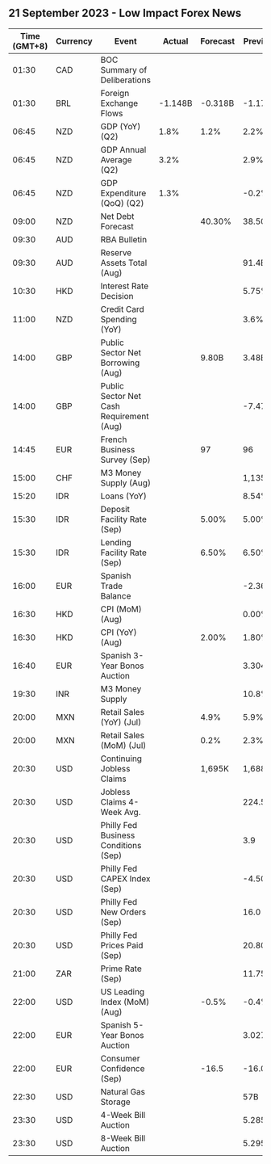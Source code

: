 ## 21 September 2023 - Low Impact Forex News

| Time (GMT+8) | Currency | Event | Actual | Forecast | Previous |
|------|----------|-------|--------|----------|----------|
| 01:30 | CAD | BOC Summary of Deliberations |  |  |  |
| 01:30 | BRL | Foreign Exchange Flows | -1.148B | -0.318B | -1.173B |
| 06:45 | NZD | GDP (YoY) (Q2) | 1.8% | 1.2% | 2.2% |
| 06:45 | NZD | GDP Annual Average (Q2) | 3.2% |  | 2.9% |
| 06:45 | NZD | GDP Expenditure (QoQ) (Q2) | 1.3% |  | -0.2% |
| 09:00 | NZD | Net Debt Forecast |  | 40.30% | 38.50% |
| 09:30 | AUD | RBA Bulletin |  |  |  |
| 09:30 | AUD | Reserve Assets Total (Aug) |  |  | 91.4B |
| 10:30 | HKD | Interest Rate Decision |  |  | 5.75% |
| 11:00 | NZD | Credit Card Spending (YoY) |  |  | 3.6% |
| 14:00 | GBP | Public Sector Net Borrowing (Aug) |  | 9.80B | 3.48B |
| 14:00 | GBP | Public Sector Net Cash Requirement (Aug) |  |  | -7.474B |
| 14:45 | EUR | French Business Survey (Sep) |  | 97 | 96 |
| 15:00 | CHF | M3 Money Supply (Aug) |  |  | 1,135.4B |
| 15:20 | IDR | Loans (YoY) |  |  | 8.54% |
| 15:30 | IDR | Deposit Facility Rate (Sep) |  | 5.00% | 5.00% |
| 15:30 | IDR | Lending Facility Rate (Sep) |  | 6.50% | 6.50% |
| 16:00 | EUR | Spanish Trade Balance |  |  | -2.36B |
| 16:30 | HKD | CPI (MoM) (Aug) |  |  | 0.00% |
| 16:30 | HKD | CPI (YoY) (Aug) |  | 2.00% | 1.80% |
| 16:40 | EUR | Spanish 3-Year Bonos Auction |  |  | 3.304% |
| 19:30 | INR | M3 Money Supply |  |  | 10.8% |
| 20:00 | MXN | Retail Sales (YoY) (Jul) |  | 4.9% | 5.9% |
| 20:00 | MXN | Retail Sales (MoM) (Jul) |  | 0.2% | 2.3% |
| 20:30 | USD | Continuing Jobless Claims |  | 1,695K | 1,688K |
| 20:30 | USD | Jobless Claims 4-Week Avg. |  |  | 224.50K |
| 20:30 | USD | Philly Fed Business Conditions (Sep) |  |  | 3.9 |
| 20:30 | USD | Philly Fed CAPEX Index (Sep) |  |  | -4.50 |
| 20:30 | USD | Philly Fed New Orders (Sep) |  |  | 16.0 |
| 20:30 | USD | Philly Fed Prices Paid (Sep) |  |  | 20.80 |
| 21:00 | ZAR | Prime Rate (Sep) |  |  | 11.75% |
| 22:00 | USD | US Leading Index (MoM) (Aug) |  | -0.5% | -0.4% |
| 22:00 | EUR | Spanish 5-Year Bonos Auction |  |  | 3.027% |
| 22:00 | EUR | Consumer Confidence (Sep) |  | -16.5 | -16.0 |
| 22:30 | USD | Natural Gas Storage |  |  | 57B |
| 23:30 | USD | 4-Week Bill Auction |  |  | 5.285% |
| 23:30 | USD | 8-Week Bill Auction |  |  | 5.295% |
